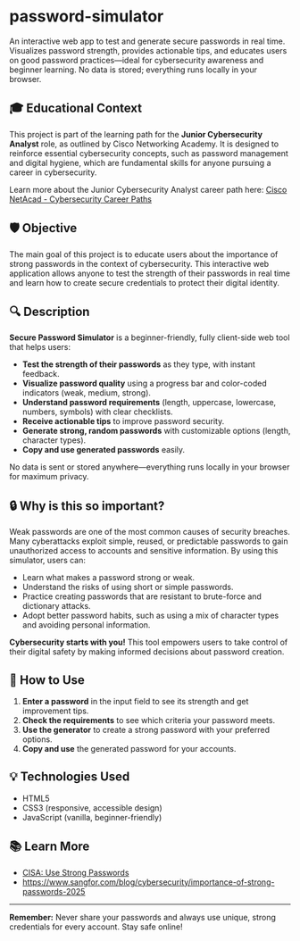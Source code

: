 # password-simulator
An interactive web app to test and generate secure passwords in real time. Visualizes password strength, provides actionable tips, and educates users on good password practices—ideal for cybersecurity awareness and beginner learning. No data is stored; everything runs locally in your browser.

## 🎓 Educational Context

This project is part of the learning path for the **Junior Cybersecurity Analyst** role, as outlined by Cisco Networking Academy. It is designed to reinforce essential cybersecurity concepts, such as password management and digital hygiene, which are fundamental skills for anyone pursuing a career in cybersecurity.

Learn more about the Junior Cybersecurity Analyst career path here: [Cisco NetAcad - Cybersecurity Career Paths](https://www.netacad.com/career-paths/cybersecurity?courseLang=en-US)


## 🛡️ Objective

The main goal of this project is to educate users about the importance of strong passwords in the context of cybersecurity. This interactive web application allows anyone to test the strength of their passwords in real time and learn how to create secure credentials to protect their digital identity.

## 🔍 Description

**Secure Password Simulator** is a beginner-friendly, fully client-side web tool that helps users:

- **Test the strength of their passwords** as they type, with instant feedback.
- **Visualize password quality** using a progress bar and color-coded indicators (weak, medium, strong).
- **Understand password requirements** (length, uppercase, lowercase, numbers, symbols) with clear checklists.
- **Receive actionable tips** to improve password security.
- **Generate strong, random passwords** with customizable options (length, character types).
- **Copy and use generated passwords** easily.

No data is sent or stored anywhere—everything runs locally in your browser for maximum privacy.

## 🔒 Why is this so important?

Weak passwords are one of the most common causes of security breaches. Many cyberattacks exploit simple, reused, or predictable passwords to gain unauthorized access to accounts and sensitive information. By using this simulator, users can:

- Learn what makes a password strong or weak.
- Understand the risks of using short or simple passwords.
- Practice creating passwords that are resistant to brute-force and dictionary attacks.
- Adopt better password habits, such as using a mix of character types and avoiding personal information.

**Cybersecurity starts with you!** This tool empowers users to take control of their digital safety by making informed decisions about password creation.

## 🚀 How to Use

1. **Enter a password** in the input field to see its strength and get improvement tips.
2. **Check the requirements** to see which criteria your password meets.
3. **Use the generator** to create a strong password with your preferred options.
4. **Copy and use** the generated password for your accounts.

## 💡 Technologies Used
- HTML5
- CSS3 (responsive, accessible design)
- JavaScript (vanilla, beginner-friendly)

## 📚 Learn More
- [CISA: Use Strong Passwords](https://www.cisa.gov/secure-our-world/use-strong-passwords)
- https://www.sangfor.com/blog/cybersecurity/importance-of-strong-passwords-2025
---

**Remember:** Never share your passwords and always use unique, strong credentials for every account. Stay safe online!

